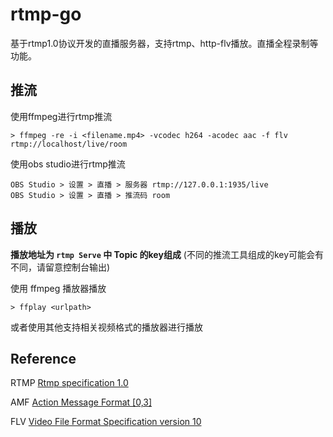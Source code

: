 # rtmp-go

基于rtmp1.0协议开发的直播服务器，支持rtmp、http-flv播放。直播全程录制等功能。

## 推流

使用ffmpeg进行rtmp推流
```
> ffmpeg -re -i <filename.mp4> -vcodec h264 -acodec aac -f flv rtmp://localhost/live/room
```

使用obs studio进行rtmp推流
```
OBS Studio > 设置 > 直播 > 服务器 rtmp://127.0.0.1:1935/live
OBS Studio > 设置 > 直播 > 推流码 room
```

## 播放

**播放地址为 `rtmp Serve` 中 Topic 的key组成** (不同的推流工具组成的key可能会有不同，请留意控制台输出)

使用 ffmpeg 播放器播放
```
> ffplay <urlpath>
```
或者使用其他支持相关视频格式的播放器进行播放

## Reference 

RTMP [Rtmp specification 1.0](./docs/rtmp_specification_1.0.pdf)

AMF [Action Message Format [0,3]](./docs/amf0-file-format-specification.pdf)

FLV [Video File Format Specification version 10](./docs/video_file_format_spec_v10.pdf)
